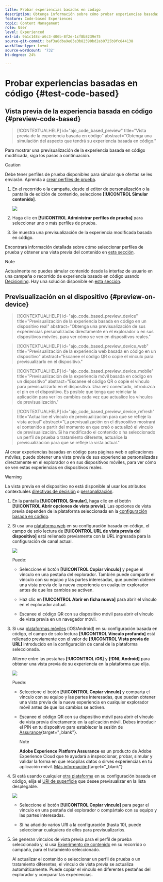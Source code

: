 ```yaml
---
title: Probar experiencias basadas en código
description: Obtenga información sobre cómo probar experiencias basadas en código en Journey Optimizer
feature: Code-based Experiences
topic: Content Management
role: User
level: Experienced
exl-id: 9a1c148c-a6c3-406b-8f2e-1cf8b8239e75
source-git-commit: baf3a8dba9e83e3b82390bd2ab0725b9fc844138
workflow-type: tm+mt
source-wordcount: '732'
ht-degree: 24%

---
```


# Probar experiencias basadas en código {#test-code-based}

## Vista previa de la experiencia basada en código {#preview-code-based}

>[!CONTEXTUALHELP]
>id="ajo_code_based_preview"
>title="Vista previa de la experiencia basada en código"
>abstract="Obtenga una simulación del aspecto que tendrá su experiencia basada en código."

Para mostrar una previsualización de la experiencia basada en código modificada, siga los pasos a continuación.

>[!CAUTION]
>
>Debe tener perfiles de prueba disponibles para simular qué ofertas se les enviarán. Aprenda a [crear perfiles de prueba](../audience/creating-test-profiles.md).

1. En el recorrido o la campaña, desde el editor de personalización o la pantalla de edición de contenido, seleccione **[!UICONTROL Simular contenido]**.

   ![](assets/code-based-campaign-simulate.png)

1. Haga clic en **[!UICONTROL Administrar perfiles de prueba]** para seleccionar uno o más perfiles de prueba.

1. Se muestra una previsualización de la experiencia modificada basada en código.

Encontrará información detallada sobre cómo seleccionar perfiles de prueba y obtener una vista previa del contenido en [esta sección](../content-management/preview.md).

>[!NOTE]
>
>Actualmente no puedes simular contenido desde la interfaz de usuario en una campaña o recorrido de experiencia basado en código usando [Decisioning](../experience-decisioning/gs-experience-decisioning.md). Hay una solución disponible en [esta sección](../experience-decisioning/create-decision.md).


## Previsualización en el dispositivo {#preview-on-device}

>[!CONTEXTUALHELP]
>id="ajo_code_based_preview_device"
>title="Previsualización de la experiencia basada en código en un dispositivo real"
>abstract="Obtenga una previsualización de sus experiencias personalizadas directamente en el explorador o en sus dispositivos móviles, para ver cómo se ven en dispositivos reales."

>[!CONTEXTUALHELP]
>id="ajo_code_based_preview_device_web"
>title="Previsualización de la experiencia web basada en código en un dispositivo"
>abstract="Escanee el código QR o copie el vínculo para previsualizarlo en el dispositivo."

>[!CONTEXTUALHELP]
>id="ajo_code_based_preview_device_mobile"
>title="Previsualización de la experiencia móvil basada en código en un dispositivo"
>abstract="Escanee el código QR o copie el vínculo para previsualizarlo en el dispositivo. Una vez conectado, introduzca el pin en el dispositivo. Es posible que tenga que reiniciar la aplicación para ver los cambios cada vez que actualice los vínculos de previsualización."

>[!CONTEXTUALHELP]
>id="ajo_code_based_preview_device_refresh"
>title="Actualice el vínculo de previsualización para que se refleje la vista actual"
>abstract="La previsualización en el dispositivo mostrará el contenido a partir del momento en que creó o actualizó el vínculo de previsualización. Si ha modificado el contenido o ha seleccionado un perfil de prueba o tratamiento diferente, actualice la previsualización para que se refleje la vista actual."

Al crear experiencias basadas en código para páginas web o aplicaciones móviles, puede obtener una vista previa de sus experiencias personalizadas directamente en el explorador o en sus dispositivos móviles, para ver cómo se ven estas experiencias en dispositivos reales.

>[!WARNING]
>
>La vista previa en el dispositivo no está disponible al usar los atributos contextuales [directivas de decisión](../experience-decisioning/create-decision.md) o [personalización](../personalization/personalization-build-expressions.md).

1. En la pantalla **[!UICONTROL Simular]**, haga clic en el botón **[!UICONTROL Abrir opciones de vista previa]**. Las opciones de vista previa dependen de la plataforma seleccionada en la [configuración basada en código](code-based-configuration.md#create-code-based-configuration).

1. Si usa una [plataforma web](code-based-configuration.md#web) en su configuración basada en código, el campo de solo lectura de **[!UICONTROL URL de vista previa del dispositivo]** está rellenado previamente con la URL ingresada para la configuración de canal actual.

   ![](assets/preview-on-device-web.png)

   Puede:

   * Seleccione el botón **[!UICONTROL Copiar vínculo]** y pegue el vínculo en una pestaña del explorador. También puede compartir el vínculo con su equipo y las partes interesadas, que pueden obtener una vista previa de la nueva experiencia en cualquier explorador antes de que los cambios se activen.

   * Haz clic en **[!UICONTROL Abrir en ficha nueva]** para abrir el vínculo en el explorador actual.

   * Escanee el código QR con su dispositivo móvil para abrir el vínculo de vista previa en un navegador móvil.

1. Si usa [plataformas móviles](code-based-configuration.md#mobile) (iOS/Android) en su configuración basada en código, el campo de solo lectura **[!UICONTROL Vínculo profundo]** está rellenado previamente con el valor de **[!UICONTROL Vista previa de URL]** introducido en la configuración de canal de la plataforma seleccionada.

   Alterne entre las pestañas **[!UICONTROL iOS]** y **[!DNL Android]** para obtener una vista previa de su experiencia en la plataforma que elija.

   ![](assets/preview-on-device-mobile.png)

   Puede:

   * Seleccione el botón **[!UICONTROL Copiar vínculo]** y comparta el vínculo con su equipo y las partes interesadas, que pueden obtener una vista previa de la nueva experiencia en cualquier explorador móvil antes de que los cambios se activen.

   * Escanee el código QR con su dispositivo móvil para abrir el vínculo de vista previa directamente en la aplicación móvil. Debes introducir el PIN en tu dispositivo para establecer la sesión de [Assurance](https://experienceleague.adobe.com/en/docs/experience-platform/assurance/tutorials/implement-assurance){target="_blank"}.

     >[!NOTE]
     >
     >**Adobe Experience Platform Assurance** es un producto de Adobe Experience Cloud que te ayudará a inspeccionar, probar, simular y validar la forma en que recopilas datos o sirves experiencias en tu aplicación móvil. [Más información](https://experienceleague.adobe.com/es/docs/experience-platform/assurance/home){target="_blank"}

1. Si está usando cualquier [otra plataforma](code-based-configuration.md#other) en su configuración basada en código, elija el [URI de superficie](code-based-surface.md#surface-uri) que desee previsualizar en la lista desplegable.

   ![](assets/preview-on-device-other.png)

   * Seleccione el botón **[!UICONTROL Copiar vínculo]** para pegar el vínculo en una pestaña del explorador o compártalo con su equipo y las partes interesadas.

   * Si ha añadido varios URI a la configuración (hasta 10), puede seleccionar cualquiera de ellos para previsualizarlos.

1. Se generan vínculos de vista previa para el perfil de prueba seleccionado y, si usa [Experimento de contenido](../content-management/content-experiment.md) en su recorrido o campaña, para el tratamiento seleccionado.

   <!--If you have modified the content or selected a different treatment or test profile, scroll down to the bottom of the **[!UICONTROL Preview on device]** pop-up and click **[!UICONTROL Refresh preview link]** to reflect the current state.

   ![](assets/preview-on-device-refresh.png)-->

   <!--When creating a content experiment, you need to select a given treatment and click the **[!UICONTROL Simulate content]** button to obtain the link corresponding to that treatment, then select another treatment, click the **[!UICONTROL Simulate content]** button to obtain a new preview link, and so on.-->

   Al actualizar el contenido o seleccionar un perfil de prueba o un tratamiento diferentes, el vínculo de vista previa se actualiza automáticamente. Puede copiar el vínculo en diferentes pestañas del explorador y comparar las experiencias.
